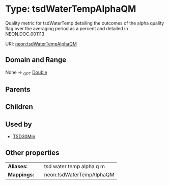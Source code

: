 
# Type: tsdWaterTempAlphaQM


Quality metric for tsdWaterTemp detailing the outcomes of the alpha quality flag over the averaging period as a percent and detailed in NEON.DOC.001113

URI: [neon:tsdWaterTempAlphaQM](https://data.neonscience.org/tsdWaterTempAlphaQM)


## Domain and Range

None ->  <sub>OPT</sub> [Double](types/Double.md)

## Parents


## Children


## Used by

 * [TSD30Min](TSD30Min.md)

## Other properties

|  |  |  |
| --- | --- | --- |
| **Aliases:** | | tsd water temp alpha q m |
| **Mappings:** | | neon:tsdWaterTempAlphaQM |

